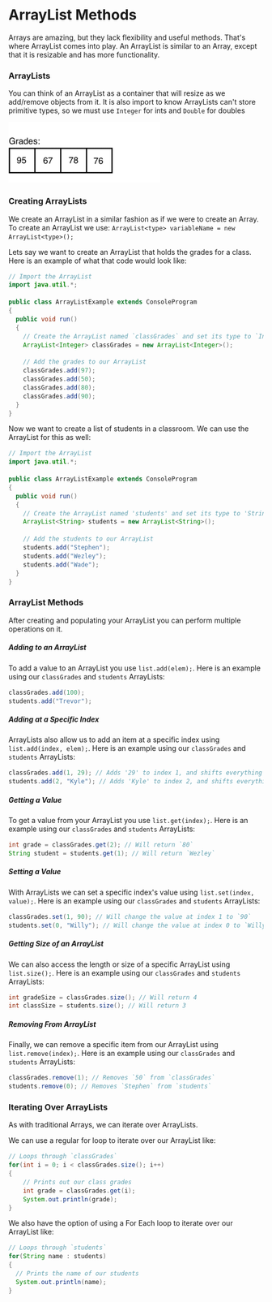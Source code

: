 # ArrayList Methods
Arrays are amazing, but they lack flexibility and useful methods. That's where ArrayList comes into play. An ArrayList is similar to an Array, except that it is resizable and has more functionality. 

### ArrayLists
You can think of an ArrayList as a container that will resize as we add/remove objects from it. It is also import to know ArrayLists can't store primitive types, so we must use ``Integer`` for ints and ``Double`` for doubles

!["ArrayLists Example"](../static/dataStructures/Data_Structures_ArrayList_Example.gif)

### Creating ArrayLists
We create an ArrayList in a similar fashion as if we were to create an Array. To create an ArrayList we use: `ArrayList<type> variableName = new ArrayList<type>();`

Lets say we want to create an ArrayList that holds the grades for a class. Here is an example of what that code would look like:

```Java
// Import the ArrayList
import java.util.*;

public class ArrayListExample extends ConsoleProgram
{
  public void run()
  {
    // Create the ArrayList named `classGrades` and set its type to `Integer`
    ArrayList<Integer> classGrades = new ArrayList<Integer>();
    
    // Add the grades to our ArrayList
    classGrades.add(97);
    classGrades.add(50);
    classGrades.add(80);
    classGrades.add(90);
  }
}
```

Now we want to create a list of students in a classroom. We can use the ArrayList for this as well:

```Java
// Import the ArrayList
import java.util.*;

public class ArrayListExample extends ConsoleProgram
{
  public void run()
  {
    // Create the ArrayList named 'students' and set its type to 'String'
    ArrayList<String> students = new ArrayList<String>();
    
    // Add the students to our ArrayList
    students.add("Stephen");
    students.add("Wezley");
    students.add("Wade");
  }
}
```
### ArrayList Methods
After creating and populating your ArrayList you can perform multiple operations on it.

##### Adding to an ArrayList
To add a value to an ArrayList you use `list.add(elem);`. Here is an example using our `classGrades` and `students` ArrayLists:

```Java
classGrades.add(100);
students.add("Trevor");
```

##### Adding at a Specific Index
ArrayLists also allow us to add an item at a specific index using `list.add(index, elem);`. Here is an example using our `classGrades` and `students` ArrayLists:

```Java
classGrades.add(1, 29); // Adds '29' to index 1, and shifts everything right
students.add(2, "Kyle"); // Adds 'Kyle' to index 2, and shifts everything right
```

##### Getting a Value
To get a value from your ArrayList you use `list.get(index);`. Here is an example using our `classGrades` and `students` ArrayLists:

```Java
int grade = classGrades.get(2); // Will return `80`
String student = students.get(1); // Will return `Wezley`
```

##### Setting a Value
With ArrayLists we can set a specific index's value using `list.set(index, value);`. Here is an example using our `classGrades` and `students` ArrayLists:

```Java
classGrades.set(1, 90); // Will change the value at index 1 to `90`
students.set(0, "Willy"); // Will change the value at index 0 to `Willy`
```

##### Getting Size of an ArrayList
We can also access the length or size of a specific ArrayList using `list.size();`. Here is an example using our `classGrades` and `students` ArrayLists:

```Java
int gradeSize = classGrades.size(); // Will return 4
int classSize = students.size(); // Will return 3
```

##### Removing From ArrayList
Finally, we can remove a specific item from our ArrayList using `list.remove(index);`. Here is an example using our `classGrades` and `students` ArrayLists:

```Java
classGrades.remove(1); // Removes `50` from `classGrades`
students.remove(0); // Removes `Stephen` from `students`
```

### Iterating Over ArrayLists

As with traditional Arrays, we can iterate over ArrayLists.

We can use a regular for loop to iterate over our ArrayList like:

```Java
// Loops through `classGrades`
for(int i = 0; i < classGrades.size(); i++)
{
    // Prints out our class grades
    int grade = classGrades.get(i);
    System.out.println(grade);
}
```

We also have the option of using a For Each loop to iterate over our ArrayList like:

```Java
// Loops through `students`
for(String name : students)
{
  // Prints the name of our students
  System.out.println(name); 
}
```